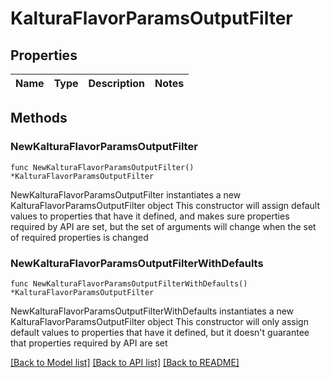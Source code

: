 # KalturaFlavorParamsOutputFilter

## Properties

Name | Type | Description | Notes
------------ | ------------- | ------------- | -------------

## Methods

### NewKalturaFlavorParamsOutputFilter

`func NewKalturaFlavorParamsOutputFilter() *KalturaFlavorParamsOutputFilter`

NewKalturaFlavorParamsOutputFilter instantiates a new KalturaFlavorParamsOutputFilter object
This constructor will assign default values to properties that have it defined,
and makes sure properties required by API are set, but the set of arguments
will change when the set of required properties is changed

### NewKalturaFlavorParamsOutputFilterWithDefaults

`func NewKalturaFlavorParamsOutputFilterWithDefaults() *KalturaFlavorParamsOutputFilter`

NewKalturaFlavorParamsOutputFilterWithDefaults instantiates a new KalturaFlavorParamsOutputFilter object
This constructor will only assign default values to properties that have it defined,
but it doesn't guarantee that properties required by API are set


[[Back to Model list]](../README.md#documentation-for-models) [[Back to API list]](../README.md#documentation-for-api-endpoints) [[Back to README]](../README.md)


